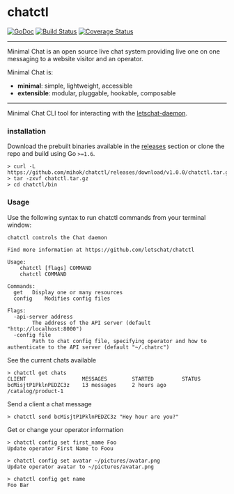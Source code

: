 # chatctl

[![GoDoc](https://godoc.org/github.com/minimalchat/chatctl?status.svg)](https://godoc.org/github.com/minimalchat/chatctl)
[![Build Status](https://travis-ci.org/minimalchat/chatctl.svg?branch=master)](https://travis-ci.org/minimalchat/chatctl)
[![Coverage Status](https://coveralls.io/repos/github/minimalchat/chatctl/badge.svg?branch=master)](https://coveralls.io/github/minimalchat/chatctl?branch=master)

---

Minimal Chat is an open source live chat system providing live one on one messaging to a website visitor and an operator.

Minimal Chat is:
-   **minimal**: simple, lightweight, accessible
-   **extensible**: modular, pluggable, hookable, composable

---

Minimal Chat CLI tool for interacting with the [letschat-daemon](https://github.com/mihok/letschat-daemon).

### installation

Download the prebuilt binaries available in the [releases]() section or clone the repo and build using Go `>=1.6`.

```
> curl -L https://github.com/mihok/chatctl/releases/download/v1.0.0/chatctl.tar.gz
> tar -zxvf chatctl.tar.gz
> cd chatctl/bin
```

### Usage

Use the following syntax to run chatctl commands from your terminal window:

```
chatctl controls the Chat daemon

Find more information at https://github.com/letschat/chatctl

Usage:
	chatctl [flags] COMMAND
	chatctl COMMAND

Commands:
  get	Display one or many resources
  config	Modifies config files

Flags:
  -api-server address
    	The address of the API server (default "http://localhost:8000")
  -config file
    	Path to chat config file, specifying operator and how to authenticate to the API server (default "~/.chatrc")

```

See the current chats available

```
> chatctl get chats
CLIENT                  MESSAGES        STARTED         STATUS
bcMisjtP1PklnPEDZC3z    13 messages     2 hours ago     /catalog/product-1
```

Send a client a chat message

```
> chatctl send bcMisjtP1PklnPEDZC3z "Hey hour are you?"
```

Get or change your operator information

```
> chatctl config set first_name Foo
Update operator First Name to Foou

> chatctl config set avatar ~/pictures/avatar.png
Update operator avatar to ~/pictures/avatar.png

> chatctl config get name
Foo Bar
```
